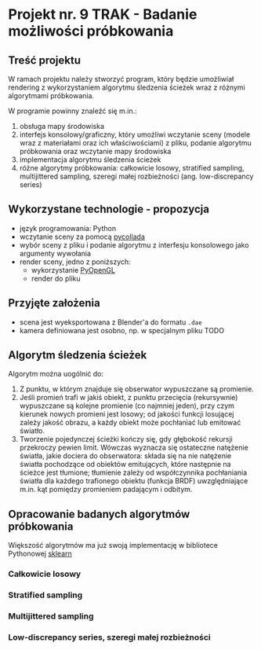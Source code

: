 # Projekt nr. 9 TRAK - Badanie możliwości próbkowania

## Treść projektu

W ramach projektu należy stworzyć program, który będzie umożliwiał rendering z wykorzystaniem algorytmu śledzenia ścieżek wraz z różnymi algorytmami próbkowania.

W programie powinny znaleźć się m.in.:

1. obsługa mapy środowiska
2. interfejs konsolowy/graficzny, który umożliwi wczytanie sceny (modele wraz z materiałami oraz ich właściwościami) z pliku, podanie algorytmu próbkowania oraz wczytanie mapy środowiska
3. implementacja algorytmu śledzenia ścieżek
4. różne algorytmy próbkowania: całkowicie losowy, stratified sampling, multijittered sampling, szeregi małej rozbieżności (ang. low-discrepancy series)

## Wykorzystane technologie - propozycja

- język programowania: Python
- wczytanie sceny za pomocą [pycollada](https://github.com/pycollada/pycollada)
- wybór sceny z pliku i podanie algorytmu z interfesju konsolowego jako argumenty wywołania
- render sceny, jedno z poniższych:
	- wykorzystanie [PyOpenGL](https://pypi.org/project/PyOpenGL/)
	- render do pliku

## Przyjęte założenia

- scena jest wyeksportowana z Blender'a do formatu `.dae`
- kamera definiowana jest osobno, np. w specjalnym pliku TODO

## Algorytm śledzenia ścieżek

Algorytm można uogólnić do:

1. Z punktu, w którym znajduje się obserwator wypuszczane są promienie.
2. Jeśli promień trafi w jakiś obiekt, z punktu przecięcia (rekursywnie) wypuszczane są kolejne promienie (co najmniej jeden), przy czym kierunek nowych promieni jest losowy; od jakości funkcji losującej zależy jakość obrazu, a każdy obiekt może pochłaniać lub emitować światło.
3. Tworzenie pojedynczej ścieżki kończy się, gdy głębokość rekursji przekroczy pewien limit. Wówczas wyznacza się ostateczne natężenie światła, jakie dociera do obserwatora: składa się na nie natężenie światła pochodzące od obiektów emitujących, które następnie na ścieżce jest tłumione; tłumienie zależy od współczynnika pochłaniania światła dla każdego trafionego obiektu (funkcja BRDF) uwzględniające m.in. kąt pomiędzy promieniem padającym i odbitym.

## Opracowanie badanych algorytmów próbkowania

Większość algorytmów ma już swoją implementację w bibliotece Pythonowej [sklearn](https://scikit-learn.org/stable/index.html)

### Całkowicie losowy

### Stratified sampling

### Multijittered sampling

### Low-discrepancy series, szeregi małej rozbieżności
